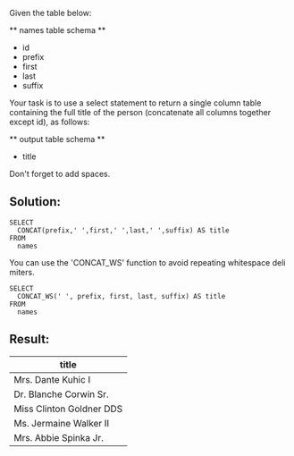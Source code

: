 Given the table below:

\*\* names table schema \*\*

-   id
-   prefix
-   first
-   last
-   suffix

Your task is to use a select statement to return a single column table containing the full title of the person (concatenate all columns together except id), as follows:

\*\* output table schema \*\*

-   title

Don't forget to add spaces.

## Solution:

```
SELECT 
  CONCAT(prefix,' ',first,' ',last,' ',suffix) AS title 
FROM 
  names
```

You can use the 'CONCAT\_WS' function to avoid repeating whitespace delimiters.

```
SELECT 
  CONCAT_WS(' ', prefix, first, last, suffix) AS title 
FROM 
  names
```

## Result:

| title |
| --- |
| Mrs. Dante Kuhic I |
| Dr. Blanche Corwin Sr. |
| Miss Clinton Goldner DDS |
| Ms. Jermaine Walker II |
| Mrs. Abbie Spinka Jr. |